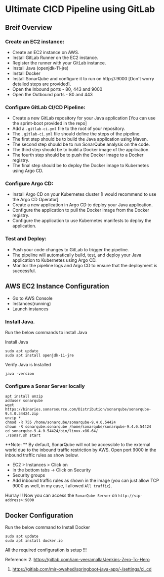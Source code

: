 # Ultimate CICD Pipeline using GitLab

## Breif Overview 

### Create an EC2 instance:
   -  Create an EC2 instance on AWS.
   -  Install GitLab Runner on the EC2 instance.
   -  Register the runner with your GitLab instance.
   -  Install Java (openjdk-11-jre)
   -  Install Docker
   -  Install SonarQube and configure it to run on http://<ip>:9000 [Don't worry detailed steps are provided].
   -  Open the Inbound ports - 80, 443 and 9000
   -  Open the Outbound ports - 80 and 443

### Configure GitLab CI/CD Pipeline:
   - Create a new GitLab repository for your Java application [You can use the sprint-boot provided in the repo]
   -  Add a `.gitlab-ci.yml` file to the root of your repository.
   -  The `.gitlab-ci.yml` file should define the steps of the pipeline.
   -  The first step should be to build the Java application using Maven. 
   -  The second step should be to run SonarQube analysis on the code. 
   -  The third step should be to build a Docker image of the application.
   -  The fourth step should be to push the Docker image to a Docker registry.
   -  The final step should be to deploy the Docker image to Kubernetes using Argo CD. 

### Configure Argo CD:
   -  Install Argo CD on your Kubernetes cluster [I would recommend to use the Argo CD Operator]
   -  Create a new application in Argo CD to deploy your Java application.
   -  Configure the application to pull the Docker image from the Docker registry.
   -  Configure the application to use Kubernetes manifests to deploy the application.

### Test and Deploy:
   - Push your code changes to GitLab to trigger the pipeline.
   -  The pipeline will automatically build, test, and deploy your Java application to Kubernetes using Argo CD.
   -  Monitor the pipeline logs and Argo CD to ensure that the deployment is successful.

## AWS EC2 Instance Configuration

- Go to AWS Console
- Instances(running)
- Launch instances

### Install Java.

Run the below commands to install Java

Install Java

```
sudo apt update
sudo apt install openjdk-11-jre
```

Verify Java is Installed

```
java -version
```

### Configure a Sonar Server locally

```
apt install unzip
adduser sonarqube
wget https://binaries.sonarsource.com/Distribution/sonarqube/sonarqube-9.4.0.54424.zip
unzip *
chmod -R 755 /home/sonarqube/sonarqube-9.4.0.54424
chown -R sonarqube:sonarqube /home/sonarqube/sonarqube-9.4.0.54424
cd sonarqube-9.4.0.54424/bin/linux-x86-64/
./sonar.sh start
```

**Note: ** By default, SonarQube will not be accessible to the external world due to the inbound traffic restriction by AWS. Open port 9000 in the inbound traffic rules as show below.

- EC2 > Instances > Click on <Instance-ID>
- In the bottom tabs -> Click on Security
- Security groups
- Add inbound traffic rules as shown in the image (you can just allow TCP 9000 as well, in my case, I allowed `All traffic`).

Hurray !! Now you can access the `SonarQube Server` on `http://<ip-address>:9000` 


## Docker Configuration

Run the below command to Install Docker

```
sudo apt update
sudo apt install docker.io
```

All the required configuration is setup !!!





Reference:
2. <https://gitlab.com/iam-veeramalla/Jenkins-Zero-To-Hero>
1. <https://gitlab.com/mir-owahed/springboot-java-app/-/settings/ci_cd>


